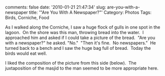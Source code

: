 comments: false
date: '2010-01-21 21:47:34'
slug: are-you-with-a-newspaper
title: '"Are You With A Newspaper?"'
Category: Photos
Tags: Birds, Corniche, Food

<!-- ai l /wp/IMG_8664_SMALL.jpg /wp/IMG_8664_SMALL-285x189.jpg 285 189 This man had brought a bagful of bread to feed the birds -->
<!-- more -->

As I walked along the Corniche, I saw a huge flock of gulls in one spot in the
lagoon.  On the shore was this man, throwing bread into the water.  I
approached him and asked if I could take a picture of the bread.  "Are you
with a newspaper?" he asked. "No."  "Then it's fine.  No newspapers."  He
turned back to a bench and I saw the huge bag full of bread.  Today the birds
would eat well.

<!-- ai c /wp/IMG_8670_SMALL.jpg /wp/IMG_8670_SMALL-620x411.jpg 620 411 Feeding Frenzy -->

I liked the composition of the picture from this side (below).  The
juxtaposition of the masjid to the man seemed to be more appropriate here.

<!-- ai c /wp/IMG_8678_SMALL.jpg /wp/IMG_8678_SMALL-620x413.jpg 620 413 Bread in the air -->

